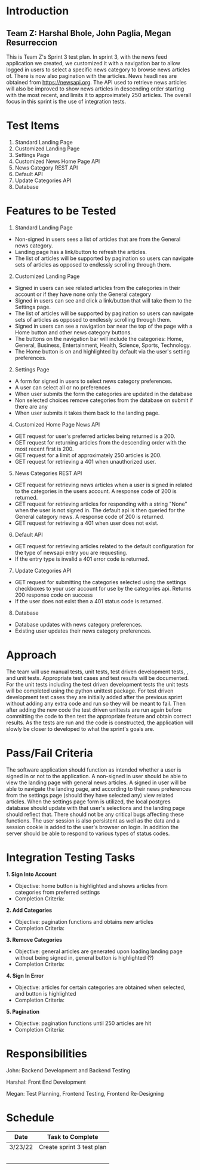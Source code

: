# Introduction
## Team Z: Harshal Bhole, John Paglia, Megan Resurreccion
This is Team Z's Sprint 3 test plan. In sprint 3, with the news feed application we created, we customized it with a navigation bar to allow logged in users to select a specific news category to browse news articles of. There is now also pagination with the articles. News headlines are obtained from https://newsapi.org. The API used to retrieve news articles will also be improved to show news articles in descending order starting with the most recent, and limits it to approximately 250 articles. The overall focus in this sprint is the use of integration tests.

# Test Items
1. Standard Landing Page
2. Customized Landing Page
3. Settings Page
4. Customized News Home Page API
5. News Category REST API
6. Default API
7. Update Categories API
8. Database

# Features to be Tested
1. Standard Landing Page
- Non-signed in users sees a list of articles that are from the General news category.
- Landing page has a link/button to refresh the articles.
- The list of articles will be supported by pagination so users can navigate sets of articles as opposed to endlessly scrolling through them.

2. Customized Landing Page
- Signed in users can see related articles from the categories in their account or if they have none only the General category
- Signed in users can see and click a link/button that will take them to the Settings page.
- The list of articles will be supported by pagination so users can navigate sets of articles as opposed to endlessly scrolling through them.
- Signed in users can see a navigation bar near the top of the page with a Home button and other news category buttons.
- The buttons on the navigation bar will include the categories: Home, General, Business, Entertainment, Health, Science, Sports, Technology.
- The Home button is on and highlighted by default via the user's setting preferences.

2. Settings Page
- A form for signed in users to select news category preferences.
- A user can select all or no preferences
- When user submits the form the categories are updated in the database
- Non selected choices remove categories from the database on submit if there are any
- When user submits it takes them back to the landing page.

4. Customized Home Page News API
- GET request for user's preferred articles being returned is a 200.
- GET request for returning articles from the descending order with the most recent first is 200.
- GET request for a limit of approximately 250 articles is 200.
- GET request for retrieving a 401 when unauthorized user.

5. News Categories REST API
- GET request for retrieving news articles when a user is signed in related to the categories in the users account. A response code of 200 is returned.
- GET request for retrieving articles for responding with a string "None" when the user is not signed in. The default api is then queried for the General category news. A response code of 200 is returned.
- GET request for retrieving a 401 when user does not exist.

6. Default API
- GET request for retrieving articles related to the default configuration for the type of newsapi entry you are requesting.
- If the entry type is invalid a 401 error code is returned.

7. Update Categories API
- GET request for submitting the categories selected using the settings checkboxes to your user account for use by the categories api. Returns 200 response code on success
- If the user does not exist then a 401 status code is returned.

8. Database
- Database updates with news category preferences.
- Existing user updates their news category preferences.

# Approach
The team will use manual tests, unit tests, test driven development tests, , and unit tests. Appropriate test cases and test results will be documented. For the unit tests including the test driven development tests the unit tests will be completed using the python unittest package. For test driven development test cases they are initially added after the previous sprint without adding any extra code and run so they will be meant to fail. Then after adding the new code the test driven unittests are run again before committing the code to then test the appropriate feature and obtain correct results. As the tests are run and the code is constructed, the application will slowly be closer to developed to what the sprint's goals are.

# Pass/Fail Criteria
The software application should function as intended whether a user is signed in or not to the application. A non-signed in user should be able to view the landing page with general news articles. A signed in user will be able to navigate the landing page, and according to their news preferences from the settings page (should they have selected any) view related articles. When the settings page form is utilized, the local postgres database should update with that user's selections and the landing page should reflect that. There should not be any critical bugs affecting these functions. The user session is also persistent as well as the data and a session cookie is added to the user's browser on login. In addition the server should be able to respond to various types of status codes.

# Integration Testing Tasks

**1. Sign Into Account**
- Objective: home button is highlighted and shows articles from categories from preferred settings
- Completion Criteria:

**2. Add Categories**
- Objective: pagination functions and obtains new articles
- Completion Criteria:

**3. Remove Categories**
- Objective: general articles are generated upon loading landing page without being signed in, general button is highlighted (?)
- Completion Criteria:

**4. Sign In Error**
- Objective: articles for certain categories are obtained when selected, and button is highlighted
- Completion Criteria:

**5. Pagination**
- Objective: pagination functions until 250 articles are hit
- Completion Criteria:

# Responsibilities
John: Backend Development and Backend Testing

Harshal: Front End Development

Megan: Test Planning, Frontend Testing, Frontend Re-Designing

# Schedule
| Date | Task to Complete|
-------|-------------------
| 3/23/22 | Create sprint 3 test plan |
|  |  |
|  |  |
|  |  |
|  |  |
|  |  |
